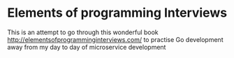 # Elements of programming Interviews

This is an attempt to go through this wonderful book http://elementsofprogramminginterviews.com/ to practise Go development away from my day to day of microservice development
